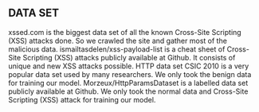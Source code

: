 ## DATA SET
xssed.com is the biggest data set of all the known Cross-Site Scripting (XSS) attacks done. So we crawled the site and gather most of the malicious data.
ismailtasdelen/xss-payload-list is a cheat sheet of Cross-Site Scripting (XSS) attacks publicly available at Github. It consists of unique and new XSS attacks possible. 
HTTP data set CSIC 2010 is a very popular data set used by many researchers. We only took the benign data for training our model.
Morzeux/HttpParamsDataset is a labelled data set publicly available at Github. We only took the normal data and Cross-Site Scripting (XSS) attack for training our model.
